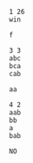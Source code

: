 ```input1
1 26
win
```

```output1
f
```

```input2
3 3
abc
bca
cab
```

```output2
aa
```

```input3
4 2
aab
bb
a
bab
```

```output3
NO
```

